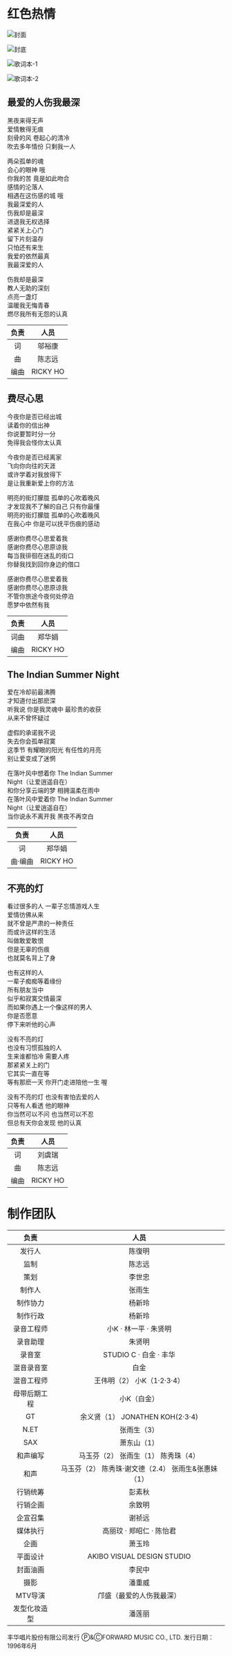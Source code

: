 # 红色热情

![封面](./cover.jpg)

![封底](./back-cover.jpg)

![歌词本-1](./booklet-1.jpg)

![歌词本-2](./booklet-2.jpg)

## 最爱的人伤我最深
黑夜来得无声  
爱情散得无痕  
刻骨的风 卷起心的清冷  
吹去多年情份 只剩我一人

两朵孤单的魂  
会心的眼神 哦  
你我的苦 竟是如此吻合  
感情的沦落人  
相遇在这伤感的城 哦  
我最深爱的人  
伤我却是最深  
进退我无权选择  
紧紧关上心门  
留下片刻温存  
只怕还有来生  
我爱的依然最真  
我最深爱的人

伤我却是最深  
教人无助的深刻  
点亮一盏灯  
温暖我无悔青春  
燃尽我所有无怨的认真

| 负责  |   人员   |
| :---: | :------: |
|  词   |  邬裕康  |
|  曲   |  陈志远  |
| 编曲  | RICKY HO |


## 费尽心思
今夜你是否已经出城  
读着你的信出神  
你说要暂时分一分  
免得我会怪你太认真

今夜你是否已经离家  
飞向你向往的天涯  
或许学着对我放得下  
是让我重新爱上你的方法

明亮的街灯朦胧 孤单的心吹着晚风  
才发现我不了解的自己 只有你最懂  
明亮的街灯朦胧 孤单的心吹着晚风  
在我心中 你是可以抚平伤痕的感动

感谢你费尽心思爱着我  
感谢你费尽心思原谅我  
每当我徘徊在迷乱的街口  
你替我找到回你身边的借口

感谢你费尽心思爱着我  
感谢你费尽心思原谅我  
不管你旅途今夜何处停泊  
愿梦中依然有我

| 负责  |   人员   |
| :---: | :------: |
| 词曲  |  郑华娟  |
| 编曲  | RICKY HO |


## The Indian Summer Night
爱在冷却前最沸腾  
才知道付出那麽深  
听我说 你是我灵魂中 最珍贵的收获  
从来不曾怀疑过

虚假的承诺我不说  
失去你会孤单寂寞  
这季节 有耀眼的阳光 有任性的月亮  
别让爱变成了迷惘

在落叶风中想着你 The Indian Summer  
Night（让爱逍遥自在）  
和你分享云端的梦 相拥温柔在雨中  
在落叶风中爱着你 The Indian Summer  
Night（让爱逍遥自在）  
当你说永不离开我 黑夜不再空白

|  负责   |   人员   |
| :-----: | :------: |
|   词    |  郑华娟  |
| 曲·编曲 | RICKY HO |

## 不亮的灯
看过很多的人 一辈子忘情游戏人生  
爱情彷佛从来  
就不曾是严肃的一种责任  
而或许这样的生活  
叫做敢爱敢恨  
但是无辜的伤痕  
也就莫名背上了身

也有这样的人  
一辈子痴痴等着缘份  
所有朋友当中  
似乎和寂寞交情最深  
而如果你遇上一个像这样的男人  
你是否愿意  
停下来听他的心声

没有不亮的灯  
也没有习惯孤独的人  
生来谁都怕冷 需要人疼  
那紧紧关上的门  
它其实一直在等  
等有那麽一天 你开门走进陪他一生 喔

没有不亮的灯 也没有害怕去爱的人  
只等有人看透 他的眼神  
你当然可以不问 也当然可以不忍  
但总有天你会发现 他的认真

| 负责  |   人员   |
| :---: | :------: |
|  词   |  刘虞瑞  |
|  曲   |  陈志远  |
| 编曲  | RICKY HO |

# 制作团队

|       负责       |                  人员                  |
| :--------------: | :------------------------------------: |
|     发行人       |                陈復明                 |
|      监制        |                陈志远                 |
|      策划        |                李世忠                 |
|     制作人       |                张雨生                 |
|    制作协力      |                杨新玲                 |
|    制作行政      |                杨新玲                 |
|   录音工程师     |        小K · 林一平 · 朱贤明          |
|    录音助理      |                朱贤明                 |
|     录音室       |        STUDIO C · 白金 · 丰华         |
|   混音录音室     |                 白金                  |
|   混音工程师     |    王伟明（2） 小K（1·2·3·4）       |
| 母带后期工程     |           小K（白金）                 |
|       GT         |     余义贤（1） JONATHEN KOH(2·3·4) |
|      N.ET        |              张雨生（3）               |
|       SAX        |              萧东山（1）               |
|    和声编写      |  马玉芬（2） 张雨生（1） 陈秀珠（4） |
|      和声        | 马玉芬（2） 陈秀珠·谢文德（2.4） 张雨生&张惠妹（1） |
|    行销统筹      |                彭素秋                 |
|    行销企画      |                余致明                 |
|    企宣召集      |                谢祯远                 |
|    媒体执行      |      高丽玟 · 郑昭仁 · 陈怡君         |
|      企画        |                萧玉玲                 |
|    平面设计      |     AKIBO VISUAL DESIGN STUDIO        |
|    封面油画      |                李民中                 |
|      摄影        |                潘重威                 |
|     MTV导演      | 邝盛（最爱的人伤我最深）              |
| 发型化妆造型     |                潘莲丽                 |

丰华唱片股份有限公司发行
Ⓟ&ⒸFORWARD MUSIC CO., LTD.
发行日期：1996年6月